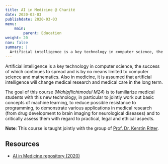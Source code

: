 ```yaml
---
title: AI in Medicine @ Charité
date: 2020-03-03
publishdate: 2020-03-03
menu:
    main:
        parent: Education
weight: 20
nav: false
summary: |
  Artificial intelligence is a key technology in computer science, the success of which continues to spread and is by no means limited to computer science and mathematics. The goal of this course is to familiarize medical students with this new technology and to demonstrate various applications in medical research.
---
```


Artificial intelligence is a key technology in computer science, the success of which continues to spread and is by no means limited to computer science and mathematics. Also in medicine, it is assumed that artificial intelligence will change medical research and medical care in the long term.

The goal of this course (_Wahlpflichtmodul M24_) is to familiarize medical students with this new technology, in particular to jointly work out basic concepts of machine learning, to reduce possible resistance to programming, to demonstrate various applications in medical research (from drug development to brain imaging for neurological diseases) and to critically assess them with regard to practical, legal and ethical aspects.

**Note**: This course is taught jointly with the group of <a href="https://psychiatrie-psychotherapie.charite.de/en/research/translation_and_neurotechnology/machine_learning/" target="_blank" class="external">Prof. Dr. Kerstin Ritter</a>.

## Resources

* <a class="icon fa-lock" target="_blank" href="https://github.com/volkamerlab/ai_in_medicine" title="Access restricted to enrolled students"> AI in Medicine repository (2020)</a>